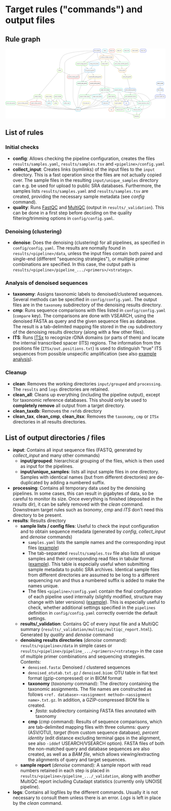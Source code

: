 # Target rules ("commands") and output files

## Rule graph

![rule graph](rulegraph.png)

## List of rules

### Initial checks

- **config**: Allows checking the pipeline configuration, creates the files `results/samples.yaml`, `results/samples.tsv` and `<pipeline>/config.yaml`
- **collect_input**: Creates links (symlinks) of the input files to the `input` directory. This is a fast operation since the files are not actually copied over. The sample files in the resulting `input/unique_samples` directory can e.g. be used for upload to public SRA databases. Furthermore, the samples lists `results/samples.yaml` and `results/samples.tsv` are created, providing the necessary sample metadata (see *config* command).
- **quality**: Runs [FastQC](https://www.bioinformatics.babraham.ac.uk/projects/fastqc) and [MultiQC](https://multiqc.info) (output in `results/_validation`). This can be done in a first step before deciding on the quality filtering/trimming options in `config/config.yaml`.

### Denoising (clustering)

- **denoise**: Does the denoising (clustering) for all pipelines, as specified in `config/config.yaml`. The results are normally found in `results/<pipeline>/data`, unless the input files contain both paired and single-end (different "sequencing strategies"), or multiple primer combinations are specified. In this case, the output path is `results/<pipeline>/pipeline_.../<primers>/<strategy>`.

### Analysis of denoised sequences

- **taxonomy**: Assigns taxonomic labels to denoised/clustered sequences. Several methods can be specified in `config/config.yaml`. The output files are in the `taxonomy` subdirectory of the denoising results directory.
- **cmp**: Runs sequence comparisons with files listed in `config/config.yaml` (`compare` key). The comparisons are done with VSEARCH, using the denoised FASTA as query and the given sequence files as database. The result is a tab-delimited mapping file stored in the `cmp` subdirectory of the denoising results directory (along with a few other files).
- **ITS**: Runs [ITSx](https://microbiology.se/software/itsx) to recognize rDNA domains (or parts of them) and locate the internal transcribed spacer (ITS) regions. The information from the positions file (`ITSx/out.positions.txt`) is used to distinguish "true" ITS sequences from possible unspecific amplification (see also [example analysis](test/R_example/example.md#read-data)).

### Cleanup

- **clean**: Removes the working directories `input/grouped` and `processing`. The `results` and `logs` directories are retained.
- **clean_all**: Cleans up everything (including the pipeline output), except for taxonomic reference databases. This should only be used to **completely remove** all output from a target directory.
- **clean_taxdb**: Removes the `refdb` directory
- **clean_tax**, **clean_cmp**, **clean_itsx**: Removes the `taxonomy`, `cmp` or `ITSx` directories in all results directories.

## List of output directories / files

- **input**: Contains all input sequence files (FASTQ, generated by *collect_input* and many other commands)
  - **input/grouped**: hierarchical grouping of the files, which is then used as input for the pipelines.
  - **input/unique_samples**: lists all input sample files in one directory. Samples with identical names (but from different directories) are de-duplicated by adding a numbered suffix.
- **processing**: Contains all temporary data used by the denoising pipelines. In some cases, this can result in gigabytes of data, so be careful to monitor its size. Once everything is finished (deposited in the *results* dir), it can be safely removed with the *clean* command. Downstream target rules such as *txonomy*, *cmp* and *ITS* don't need this directory to be present.
- **results**: Results directory
  - **sample lists / config files**: Useful to check the input configuration and to obtain sequence metadata (generated by *config*, *collect_input* and *denoise* commands)
    - `samples.yaml` lists the sample names and the corresponding input files ([example](test/results/samples.yaml))
    - The tab-separated `results/samples.tsv` file also lists all unique samples and their corresponding read files in tabular format ([example](test/results/samples.tsv)). This table is especially useful when submitting sample metadata to public SRA archives. Identical sample files from different directories are assumed to be long to a different sequencing run and thus a numbered suffix is added to make the names unique.
    - The files `<pipeline>/config.yaml` contain the final configuration of each pipeline used internally (slightly modified, structure may change with later versions) ([example](test/results/unoise/config.yaml)). This is especially useful to check, whether additional settings specified in the `pipelines` definition in `config/config.yaml` correctly override the default settings.
  - **results/_validation**: Contains QC of every input file and a MultiQC summary (`results/_validation/multiqc/multiqc_report.html`). Generated by *quality* and *denoise* command
  - **denoising results directories** (*denoise* command): `results/<pipeline>/data` in simple cases or `results/<pipeline>/pipeline_.../<primers>/<strategy>` in the case of multiple primer combinations and sequencing strategies. Contents:
    - `denoised.fasta`: Denoised / clustered sequences
    - `denoised_otutab.txt.gz` / `denoised.biom`: OTU table in flat text format (gzip-compressed) or in BIOM format
    - **taxonomy** (*taxonomy* command): The directory containing the taxonomic assignments. The file names are constructed as follows `<ref. database>-<assignment method>-<assignment name>.txt.gz`. In addition, a GZIP-compressed BIOM file is created.
      - *fasta*: subdirectory containing FASTA files annotated with taxonomy
    - **cmp** (*cmp* command): Results of sequence comparisons, which are tab-delimited mapping files with three columns: *query* (ASV/OTU), *target* (from custom sequence database), *percent identity* (edit distance excluding terminal gaps in the alignment, see also `-iddef` USEARCH/VSEARCH option). FASTA files of both the non-matched query and database sequences are also created, as well as a *BAM file*, which allows viewing/extracting the alignments of query and target sequences.
  - **sample report** (*denoise* command): A sample report with read numbers retained in each step is placed in `results/<pipeline>/pipeline_.../_validation`, along with another MultiQC report including Cutadapt statistics (currently only UNOISE pipeline).
- **logs**: Contains all logfiles by the different commands. Usually it is not necessary to consult them unless there is an error. *Logs* is left in place by the *clean* command.